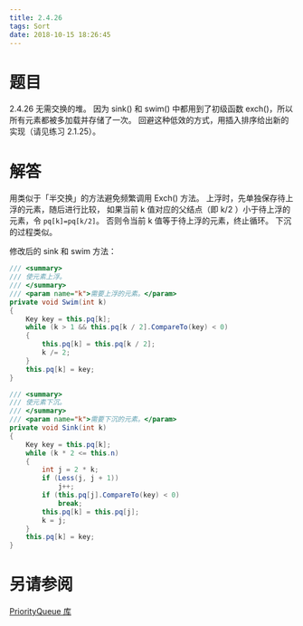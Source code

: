 ```yaml
---
title: 2.4.26
tags: Sort
date: 2018-10-15 18:26:45
---
```


# 题目

2.4.26
无需交换的堆。
因为 sink() 和 swim() 中都用到了初级函数 exch()，所以所有元素都被多加载并存储了一次。
回避这种低效的方式，用插入排序给出新的实现（请见练习 2.1.25）。

# 解答

用类似于「半交换」的方法避免频繁调用 Exch() 方法。
上浮时，先单独保存待上浮的元素，随后进行比较，
如果当前 k 值对应的父结点（即 k/2 ）小于待上浮的元素，令 `pq[k]=pq[k/2]`。
否则令当前 k 值等于待上浮的元素，终止循环。
下沉的过程类似。

修改后的 sink 和 swim 方法：

```csharp
/// <summary>
/// 使元素上浮。
/// </summary>
/// <param name="k">需要上浮的元素。</param>
private void Swim(int k)
{
    Key key = this.pq[k];
    while (k > 1 && this.pq[k / 2].CompareTo(key) < 0)
    {
        this.pq[k] = this.pq[k / 2];
        k /= 2;
    }
    this.pq[k] = key;
}

/// <summary>
/// 使元素下沉。
/// </summary>
/// <param name="k">需要下沉的元素。</param>
private void Sink(int k)
{
    Key key = this.pq[k];
    while (k * 2 <= this.n)
    {
        int j = 2 * k;
        if (Less(j, j + 1))
            j++;
        if (this.pq[j].CompareTo(key) < 0)
            break;
        this.pq[k] = this.pq[j];
        k = j;
    }
    this.pq[k] = key;
}
```

# 另请参阅

[PriorityQueue 库](https://alg4.ikesnowy.com/docs/api/PriorityQueue.html)